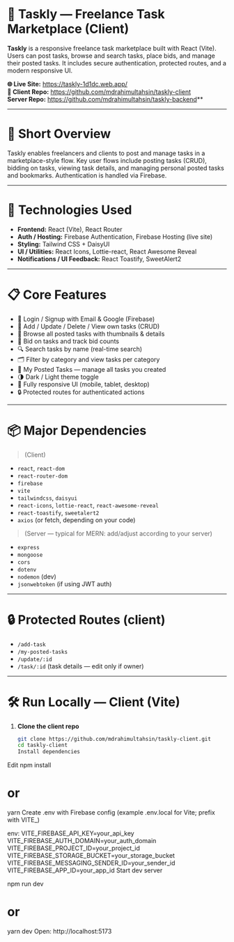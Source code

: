 # 🎯 Taskly — Freelance Task Marketplace (Client)

**Taskly** is a responsive freelance task marketplace built with React (Vite). Users can post tasks, browse and search tasks, place bids, and manage their posted tasks. It includes secure authentication, protected routes, and a modern responsive UI.

**🌐 Live Site:** https://taskly-1d1dc.web.app/  
**📂 Client Repo:** https://github.com/mdrahimultahsin/taskly-client  
**Server Repo:** https://github.com/mdrahimultahsin/taskly-backend**

---

# 🧰 Short Overview

Taskly enables freelancers and clients to post and manage tasks in a marketplace-style flow. Key user flows include posting tasks (CRUD), bidding on tasks, viewing task details, and managing personal posted tasks and bookmarks. Authentication is handled via Firebase.

---

# 🚀 Technologies Used

- **Frontend:** React (Vite), React Router
- **Auth / Hosting:** Firebase Authentication, Firebase Hosting (live site)
- **Styling:** Tailwind CSS + DaisyUI
- **UI / Utilities:** React Icons, Lottie-react, React Awesome Reveal
- **Notifications / UI Feedback:** React Toastify, SweetAlert2

---

# 📋 Core Features

- 🔐 Login / Signup with Email & Google (Firebase)
- 📝 Add / Update / Delete / View own tasks (CRUD)
- 🛒 Browse all posted tasks with thumbnails & details
- 💼 Bid on tasks and track bid counts
- 🔍 Search tasks by name (real-time search)
- 🗂 Filter by category and view tasks per category
- 💼 My Posted Tasks — manage all tasks you created
- 🌗 Dark / Light theme toggle
- 📱 Fully responsive UI (mobile, tablet, desktop)
- 🔒 Protected routes for authenticated actions

---

# 📦 Major Dependencies

> (Client)

- `react`, `react-dom`
- `react-router-dom`
- `firebase`
- `vite`
- `tailwindcss`, `daisyui`
- `react-icons`, `lottie-react`, `react-awesome-reveal`
- `react-toastify`, `sweetalert2`
- `axios` (or fetch, depending on your code)

> (Server — typical for MERN: add/adjust according to your server)

- `express`
- `mongoose`
- `cors`
- `dotenv`
- `nodemon` (dev)
- `jsonwebtoken` (if using JWT auth)

---

# 🔒 Protected Routes (client)

- `/add-task`
- `/my-posted-tasks`
- `/update/:id`
- `/task/:id` (task details — edit only if owner)

---

# 🛠️ Run Locally — Client (Vite)

1. **Clone the client repo**
   ```bash
   git clone https://github.com/mdrahimultahsin/taskly-client.git
   cd taskly-client
   Install dependencies
   ```

Edit
npm install

# or

yarn
Create .env with Firebase config (example .env.local for Vite; prefix with VITE\_)

env:
VITE_FIREBASE_API_KEY=your_api_key
VITE_FIREBASE_AUTH_DOMAIN=your_auth_domain
VITE_FIREBASE_PROJECT_ID=your_project_id
VITE_FIREBASE_STORAGE_BUCKET=your_storage_bucket
VITE_FIREBASE_MESSAGING_SENDER_ID=your_sender_id
VITE_FIREBASE_APP_ID=your_app_id
Start dev server

npm run dev

# or

yarn dev
Open: http://localhost:5173